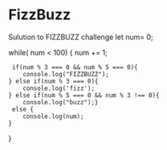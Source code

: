 # FizzBuzz
Sulution to FIZZBUZZ challenge 
let num= 0;

while( num < 100) {
    num += 1;
    
     if(num % 3 === 0 && num % 5 === 0){
        console.log("FIZZBUZZ");
    } else if(num % 3 === 0){
        console.log('fizz');
    } else if(num % 5 === 0 && num % 3 !== 0){
        console.log("buzz");}
     else {
        console.log(num);
    }
    
    
}


    
    


